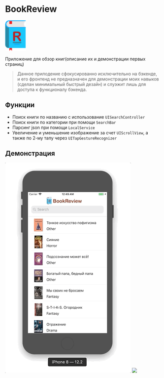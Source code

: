 # BookReview
<img src="image/Icon.png" height = "100">

Приложение для обзор книг(описание их и демонстрации первых страниц) 
> Данное прилодение сфокусированно исключительно на бэкенде, и его фронтенд не предназначен для демонстрации моих навыков
(сделан минимальный быстрый дезайн) и слуэжит лишь для доступа к функционалу бэкенда.

## Функции
* Поиск книги по названию с использование `UISearchController`
* Поиск книги по категории при помощи `SearchBar`
* Парсинг json при помощи `LocalService`
* Увеличение и уменьшение изображение за счет `UIScrollView`, а также по 2-му тапу через `UITapGestureRecognizer` 

## Демонстрация 

![](gift/MainList.gif)
![](gift/next.gif)
